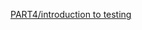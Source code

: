 [PART4/introduction to testing](https://fullstackopen.com/en/part4/structure_of_backend_application_introduction_to_testing)

